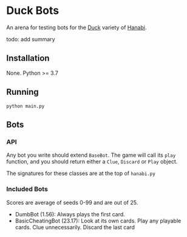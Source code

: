 # Duck Bots

An arena for testing bots for the [Duck](https://github.com/Hanabi-Live/hanabi-live/blob/main/docs/VARIANTS.md#duck) variety of [Hanabi](https://hanab.live/lobby). 

todo: add summary

## Installation

None. Python >= 3.7

## Running

```
python main.py
```

## Bots

### API

Any bot you write should extend `BaseBot`. The game will call its `play` function, and you should return either a `Clue`, `Discard` or `Play` object.

The signatures for these classes are at the top of `hanabi.py`

### Included Bots

Scores are average of seeds 0-99 and are out of 25.

- DumbBot (1.56): Always plays the first card.
- BasicCheatingBot (23.17): Look at its own cards. Play any playable cards. Clue unnecessarily. Discard the last card
